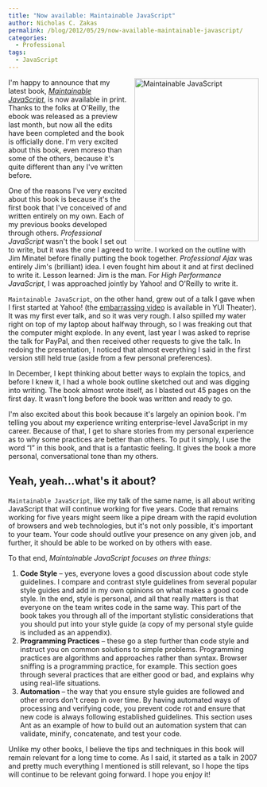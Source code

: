 ```yaml
---
title: "Now available: Maintainable JavaScript"
author: Nicholas C. Zakas
permalink: /blog/2012/05/29/now-available-maintainable-javascript/
categories:
  - Professional
tags:
  - JavaScript
---
```

[<img src="/images/posts/2012/05/lrg1.jpg" alt="Maintainable JavaScript" width="250" height="328" align="right" style="margin-left: 1em" />][1]I'm happy to announce that my latest book, <cite><a href="http://www.amazon.com/Maintainable-JavaScript-Nicholas-C-Zakas/dp/1449327680?tag=nczonline-20">Maintainable JavaScript</a></cite>, is now available in print. Thanks to the folks at O'Reilly, the ebook was released as a preview last month, but now all the edits have been completed and the book is officially done. I'm very excited about this book, even moreso than some of the others, because it's quite different than any I've written before.

One of the reasons I've very excited about this book is because it's the first book that I've conceived of and written entirely on my own. Each of my previous books developed through others. <cite>Professional JavaScript</cite> wasn't the book I set out to write, but it was the one I agreed to write. I worked on the outline with Jim Minatel before finally putting the book together. <cite>Professional Ajax</cite> was entirely Jim's (brilliant) idea. I even fought him about it and at first declined to write it. Lesson learned: Jim is the man. For <cite>High Performance JavaScript</cite>, I was approached jointly by Yahoo! and O'Reilly to write it.

`Maintainable JavaScript`, on the other hand, grew out of a talk I gave when I first started at Yahoo! (the [embarrassing video][2] is available in YUI Theater). It was my first ever talk, and so it was very rough. I also spilled my water right on top of my laptop about halfway through, so I was freaking out that the computer might explode. In any event, last year I was asked to reprise the talk for PayPal, and then received other requests to give the talk. In redoing the presentation, I noticed that almost everything I said in the first version still held true (aside from a few personal preferences). 

In December, I kept thinking about better ways to explain the topics, and before I knew it, I had a whole book outline sketched out and was digging into writing. The book almost wrote itself, as I blasted out 45 pages on the first day. It wasn't long before the book was written and ready to go.

I'm also excited about this book because it's largely an opinion book. I'm telling you about my experience writing enterprise-level JavaScript in my career. Because of that, I get to share stories from my personal experience as to why some practices are better than others. To put it simply, I use the word &#8220;I&#8221; in this book, and that is a fantastic feeling. It gives the book a more personal, conversational tone than my others.

## Yeah, yeah&#8230;what's it about?

`Maintainable JavaScript`, like my talk of the same name, is all about writing JavaScript that will continue working for five years. Code that remains working for five years might seem like a pipe dream with the rapid evolution of browsers and web technologies, but it's not only possible, it's important to your team. Your code should outlive your presence on any given job, and further, it should be able to be worked on by others with ease.

To that end, <cite>Maintainable JavaScript focuses on three things:</p> 

<ol>
  <li>
    <strong>Code Style</strong> &#8211; yes, everyone loves a good discussion about code style guidelines. I compare and contrast style guidelines from several popular style guides and add in my own opinions on what makes a good code style. In the end, style is personal, and all that really matters is that everyone on the team writes code in the same way. This part of the book takes you through all of the important stylistic considerations that you should put into your style guide (a copy of my personal style guide is included as an appendix).
  </li>
  <li>
    <strong>Programming Practices</strong> &#8211; these go a step further than code style and instruct you on common solutions to simple problems. Programming practices are algorithms and approaches rather than syntax. Browser sniffing is a programming practice, for example. This section goes through several practices that are either good or bad, and explains why using real-life situations.
  </li>
  <li>
    <strong>Automation</strong> &#8211; the way that you ensure style guides are followed and other errors don't creep in over time. By having automated ways of processing and verifying code, you prevent code rot and ensure that new code is always following established guidelines. This section uses Ant as an example of how to build out an automation system that can validate, minify, concatenate, and test your code.
  </li>
</ol>

<p>
  Unlike my other books, I believe the tips and techniques in this book will remain relevant for a long time to come. As I said, it started as a talk in 2007 and pretty much everything I mentioned is still relevant, so I hope the tips will continue to be relevant going forward. I hope you enjoy it!<br /> </cite>
</p>

 [1]: http://www.amazon.com/Maintainable-JavaScript-Nicholas-C-Zakas/dp/1449327680?tag=nczonline-20
 [2]: http://www.youtube.com/watch?v=pebHk8S5c6o
